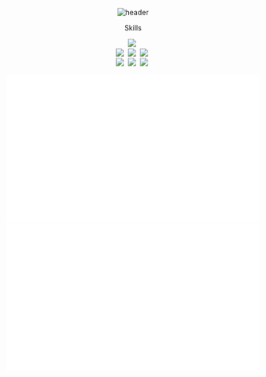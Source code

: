 <!--
**KangBit/KangBit** is a ✨ _special_ ✨ repository because its `README.md` (this file) appears on your GitHub profile.

Here are some ideas to get you started:

- 🔭 I’m currently working on ...
- 🌱 I’m currently learning ...
- 👯 I’m looking to collaborate on ...
- 🤔 I’m looking for help with ...
- 💬 Ask me about ...
- 📫 How to reach me: ...
- 😄 Pronouns: ...
- ⚡ Fun fact: ...
-->

<!--
GitHub 꾸미기
https://velog.io/@kyu0918/Github-%ED%94%84%EB%A1%9C%ED%95%84-%EA%BE%B8%EB%AF%B8%EA%B8%B0
https://hing9u.tistory.com/78
-->

<div align="center">

  <!--
  Capsule-Render 
  https://github.com/kyechan99/capsule-render#how-to-use 
  -->
  <!-- ![header](https://capsule-render.vercel.app/api?type=waving&color=gradient&customColorList=30&height=150&section=header&text=강빛찬&fontSize=20&fontAlign=95&fontAlignY=60) -->
  ![header](https://capsule-render.vercel.app/api?type=waving&color=gradient&customColorList=30&height=150&section=header)


  <!--
  Icon Badge
  https://simpleicons.org/
  -->
  <p> Skills </p>
  <img src="https://img.shields.io/badge/Swift-F05138?style=flat&logo=Swift&logoColor=white"/>&nbsp;
  <br>
  <img src="https://img.shields.io/badge/HTML5-E34F26?style=flat&logo=HTML5&logoColor=white"/>&nbsp;
  <img src="https://img.shields.io/badge/CSS3-1572B6?style=flat&logo=CSS3&logoColor=white"/>&nbsp;
  <img src="https://img.shields.io/badge/JavaScript-F7DF1E?style=flat&logo=JavaScript&logoColor=black"/>&nbsp;
  <br>
  <img src="https://img.shields.io/badge/React-61DAFB?style=flat&logo=React&logoColor=black"/>&nbsp;
  <img src="https://img.shields.io/badge/Node.js-339933?style=flat&logo=Node.js&logoColor=white"/>&nbsp;
  <img src="https://img.shields.io/badge/Express-000000?style=flat&logo=Express&logoColor=white"/>&nbsp;

  <!-- 
  github-stats-transparent
  https://github.com/rahul-jha98/github-stats-transparent
  -->
  <p>
    <img src="https://github.com/KangBit/github-stats-transparent/blob/output/generated/overview.svg">
    <img src="https://github.com/KangBit/github-stats-transparent/blob/output/generated/languages.svg">
  </p>


</div>
